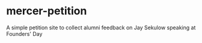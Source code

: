 # mercer-petition
A simple petition site to collect alumni feedback on Jay Sekulow speaking at Founders' Day
